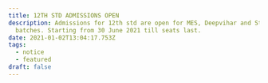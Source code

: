 ```yaml
---
title: 12TH STD ADMISSIONS OPEN
description: Admissions for 12th std are open for MES, Deepvihar and St Andrews
  batches. Starting from 30 June 2021 till seats last.
date: 2021-01-02T13:04:17.753Z
tags:
  - notice
  - featured
draft: false
---
```

